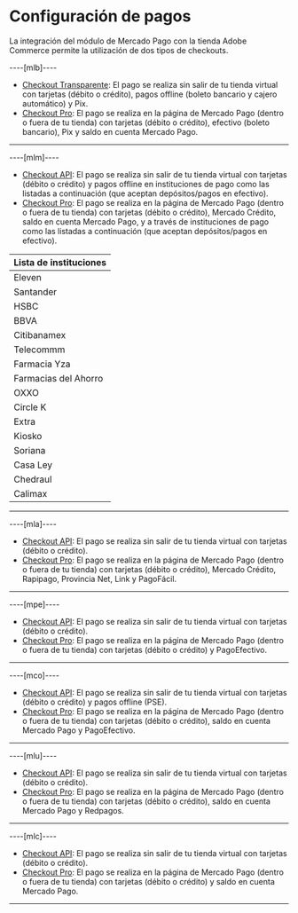 # Configuración de pagos

La integración del módulo de Mercado Pago con la tienda Adobe Commerce permite la utilización de dos tipos de checkouts.

----[mlb]----

* [Checkout Transparente](/developers/es/docs/adobe-commerce/payment-configuration/checkout-api): El pago se realiza sin salir de tu tienda virtual con tarjetas (débito o crédito), pagos offline (boleto bancario y cajero automático) y Pix.
* [Checkout Pro](/developers/es/docs/adobe-commerce/payment-configuration/checkout-pro): El pago se realiza en la página de Mercado Pago (dentro o fuera de tu tienda) con tarjetas (débito o crédito), efectivo (boleto bancario), Pix y saldo en cuenta Mercado Pago.

------------

----[mlm]----

* [Checkout API](/developers/es/docs/adobe-commerce/payment-configuration/checkout-api): El pago se realiza sin salir de tu tienda virtual con tarjetas (débito o crédito) y pagos offline en instituciones de pago como las listadas a continuación (que aceptan depósitos/pagos en efectivo).
* [Checkout Pro](/developers/es/docs/adobe-commerce/payment-configuration/checkout-pro): El pago se realiza en la página de Mercado Pago (dentro o fuera de tu tienda) con tarjetas (débito o crédito), Mercado Crédito, saldo en cuenta Mercado Pago, y a través de instituciones de pago como las listadas a continuación (que aceptan depósitos/pagos en efectivo).

| Lista de instituciones |
| --- |
| Eleven |
| Santander |
| HSBC |
| BBVA |
| Citibanamex |
| Telecommm |
| Farmacia Yza |
| Farmacias del Ahorro |
| OXXO |
| Circle K |
| Extra |
| Kiosko |
| Soriana |
| Casa Ley |
| Chedraul |
| Calimax |

------------

----[mla]----

* [Checkout API](/developers/es/docs/adobe-commerce/payment-configuration/checkout-api): El pago se realiza sin salir de tu tienda virtual con tarjetas (débito o crédito).
* [Checkout Pro](/developers/es/docs/adobe-commerce/payment-configuration/checkout-pro): El pago se realiza en la página de Mercado Pago (dentro o fuera de tu tienda) con tarjetas (débito o crédito), Mercado Crédito, Rapipago, Provincia Net, Link y PagoFácil.

------------

----[mpe]----

* [Checkout API](/developers/es/docs/adobe-commerce/payment-configuration/checkout-api): El pago se realiza sin salir de tu tienda virtual con tarjetas (débito o crédito).
* [Checkout Pro](/developers/es/docs/adobe-commerce/payment-configuration/checkout-pro): El pago se realiza en la página de Mercado Pago (dentro o fuera de tu tienda) con tarjetas (débito o crédito) y PagoEfectivo.

------------

----[mco]----

* [Checkout API](/developers/es/docs/adobe-commerce/payment-configuration/checkout-api): El pago se realiza sin salir de tu tienda virtual con tarjetas (débito o crédito) y pagos offline (PSE).
* [Checkout Pro](/developers/es/docs/adobe-commerce/payment-configuration/checkout-pro): El pago se realiza en la página de Mercado Pago (dentro o fuera de tu tienda) con tarjetas (débito o crédito), saldo en cuenta Mercado Pago y PagoEfectivo.

------------

----[mlu]----

* [Checkout API](/developers/es/docs/adobe-commerce/payment-configuration/checkout-api): El pago se realiza sin salir de tu tienda virtual con tarjetas (débito o crédito).
* [Checkout Pro](/developers/es/docs/adobe-commerce/payment-configuration/checkout-pro): El pago se realiza en la página de Mercado Pago (dentro o fuera de tu tienda) con tarjetas (débito o crédito), saldo en cuenta Mercado Pago y Redpagos.

------------

----[mlc]----

* [Checkout API](/developers/es/docs/adobe-commerce/payment-configuration/checkout-api): El pago se realiza sin salir de tu tienda virtual con tarjetas (débito o crédito).
* [Checkout Pro](/developers/es/docs/adobe-commerce/payment-configuration/checkout-pro): El pago se realiza en la página de Mercado Pago (dentro o fuera de tu tienda) con tarjetas (débito o crédito) y saldo en cuenta Mercado Pago.

------------